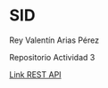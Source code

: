 # SID

Rey Valentín Arias Pérez

Repositorio Actividad 3

[Link REST API](https://lilwipin.github.io/SID/)
